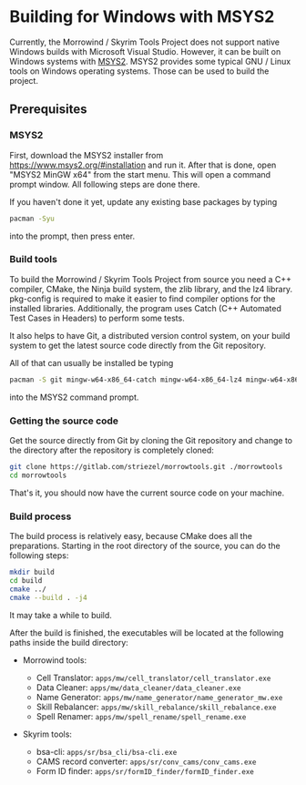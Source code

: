 # Building for Windows with MSYS2

Currently, the Morrowind / Skyrim Tools Project does not support native Windows
builds with Microsoft Visual Studio. However, it can be built on Windows systems
with [MSYS2](https://www.msys2.org/). MSYS2 provides some typical GNU / Linux
tools on Windows operating systems. Those can be used to build the project.

## Prerequisites

### MSYS2

First, download the MSYS2 installer from <https://www.msys2.org/#installation>
and run it. After that is done, open "MSYS2 MinGW x64" from the start menu. This
will open a command prompt window. All following steps are done there.

If you haven't done it yet, update any existing base packages by typing

```bash
pacman -Syu
```

into the prompt, then press enter.

### Build tools

To build the Morrowind / Skyrim Tools Project from source you need a C++
compiler, CMake, the Ninja build system, the zlib library, and the lz4 library.
pkg-config is required to make it easier to find compiler options for the
installed libraries. Additionally, the program uses Catch (C++ Automated Test
Cases in Headers) to perform some tests.

It also helps to have Git, a distributed version control system, on your build
system to get the latest source code directly from the Git repository.

All of that can usually be installed be typing

```bash
pacman -S git mingw-w64-x86_64-catch mingw-w64-x86_64-lz4 mingw-w64-x86_64-cmake mingw-w64-x86_64-gcc mingw-w64-x86_64-zlib mingw-w64-x86_64-ninja mingw-w64-x86_64-pkg-config
```

into the MSYS2 command prompt.

### Getting the source code

Get the source directly from Git by cloning the Git repository and change to
the directory after the repository is completely cloned:

```bash
git clone https://gitlab.com/striezel/morrowtools.git ./morrowtools
cd morrowtools
```

That's it, you should now have the current source code on your machine.

### Build process

The build process is relatively easy, because CMake does all the preparations.
Starting in the root directory of the source, you can do the following steps:

```bash
mkdir build
cd build
cmake ../
cmake --build . -j4
```

It may take a while to build.

After the build is finished, the executables will be located at the following
paths inside the build directory:

* Morrowind tools:
  * Cell Translator: `apps/mw/cell_translator/cell_translator.exe`
  * Data Cleaner: `apps/mw/data_cleaner/data_cleaner.exe`
  * Name Generator: `apps/mw/name_generator/name_generator_mw.exe`
  * Skill Rebalancer: `apps/mw/skill_rebalance/skill_rebalance.exe`
  * Spell Renamer: `apps/mw/spell_rename/spell_rename.exe`

* Skyrim tools:
  * bsa-cli: `apps/sr/bsa_cli/bsa-cli.exe`
  * CAMS record converter: `apps/sr/conv_cams/conv_cams.exe`
  * Form ID finder: `apps/sr/formID_finder/formID_finder.exe`
